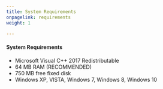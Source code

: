```yaml
---
title: System Requirements
onpagelink: requirements
weight: 1

---
```


#### **System Requirements**

- Microsoft Visual C++ 2017 Redistributable
- 64 MB RAM (RECOMMENDED)
- 750 MB free fixed disk
- Windows XP, VISTA, Windows 7, Windows 8, Windows 10
 